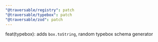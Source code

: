 ```yaml
---
"@traversable/registry": patch
"@traversable/typebox": patch
"@traversable/zod": patch
---
```


feat(typebox): adds `box.toString`, random typebox schema generator
